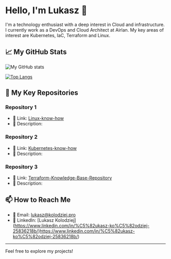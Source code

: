 # Hello, I'm Lukasz 👋

I'm a technology enthusiast with a deep interest in Cloud and infrastructure. I currently work as a DevOps and Cloud Architect at Airlan. My key areas of interest are Kubernetes, IaC, Terraform and Linux.

## 📈 My GitHub Stats

![My GitHub stats](https://github-readme-stats.vercel.app/api?username=lkolo-prez&show_icons=true&theme=dark)

[![Top Langs](https://github-readme-stats.vercel.app/api/top-langs/?username=lkolo-prez)](https://github.com/anuraghazra/github-readme-stats)

## 🔭 My Key Repositories

### Repository 1

- 🔗 Link: [Linux-know-how](https://github.com/lkolo-prez/Linux-know-how)
- 📝 Description: 

### Repository 2

- 🔗 Link: [Kubernetes-know-how](https://github.com/lkolo-prez/Kubernetes-know-how)
- 📝 Description:

### Repository 3

- 🔗 Link: [Terraform-Knowledge-Base-Repository](https://github.com/lkolo-prez/Terraform-Knowledge-Base-Repository)
- 📝 Description:

## 📫 How to Reach Me

- 📧 Email: [lukasz@kolodziej.pro](lukasz@kolodziej.pro)
- 💼 LinkedIn: [Lukasz Kolodziej] (https://www.linkedin.com/in/%C5%82ukasz-ko%C5%82odziej-25836218b/)https://www.linkedin.com/in/%C5%82ukasz-ko%C5%82odziej-25836218b/)
---

Feel free to explore my projects!


